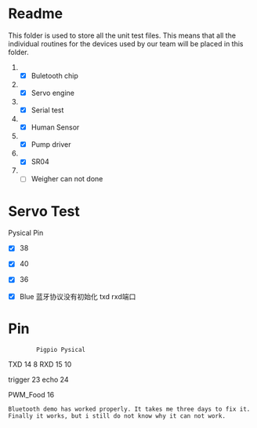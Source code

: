 # Readme

This folder is used to store all the unit test files. This means that all the individual routines for the devices used by our team will be placed in this folder.

1. - [x] Buletooth chip
2. - [x] Servo engine
3. - [x] Serial test
4. - [x] Human Sensor
5. - [x] Pump driver
6. - [x] SR04
7. - [ ] Weigher  can not done

# Servo Test
Pysical Pin 
- [x] 38
- [x] 40
- [x] 36 

- [x] Blue 蓝牙协议没有初始化 txd rxd端口 

# Pin 
            Pigpio Pysical
TXD         14      8
RXD         15      10

trigger     23
echo        24

PWM_Food    16

~~~text
Bluetooth demo has worked properly. It takes me three days to fix it. Finally it works, but i still do not know why it can not work.
~~~